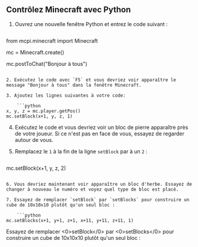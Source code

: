 ## Contrôlez Minecraft avec Python

1. Ouvrez une nouvelle fenêtre Python et entrez le code suivant :
    
    ```python
from mcpi.minecraft import Minecraft

mc = Minecraft.create()

mc.postToChat("Bonjour à tous")
```

2. Exécutez le code avec `F5` et vous devriez voir apparaître le message "Bonjour à tous" dans la fenêtre Minecraft.

3. Ajoutez les lignes suivantes à votre code:
    
    ```python
x, y, z = mc.player.getPos()
mc.setBlock(x+1, y, z, 1)
```

4. Exécutez le code et vous devriez voir un bloc de pierre apparaître près de votre joueur. Si ce n'est pas en face de vous, essayez de regarder autour de vous.

5. Remplacez le `1` à la fin de la ligne `setBlock` par à un `2` :
    
    ```python
mc.setBlock(x+1, y, z, 2)
```

6. Vous devriez maintenant voir apparaître un bloc d'herbe. Essayez de changer à nouveau le numéro et voyez quel type de bloc est placé.

7. Essayez de remplacer `setBlock` par `setBlocks` pour construire un cube de 10x10x10 plutôt qu'un seul bloc :
    
    ```python
mc.setBlocks(x+1, y+1, z+1, x+11, y+11, z+11, 1)
```

Essayez de remplacer <0>setBlock</0> par <0>setBlocks</0> pour construire un cube de 10x10x10 plutôt qu'un seul bloc :